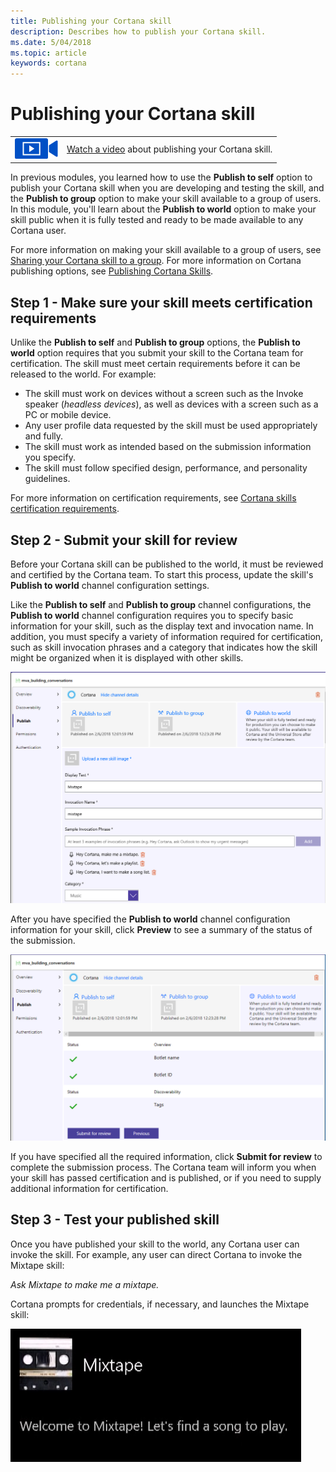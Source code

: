 ```yaml
---
title: Publishing your Cortana skill
description: Describes how to publish your Cortana skill.
ms.date: 5/04/2018
ms.topic: article
keywords: cortana
---
```


# Publishing your Cortana skill

|   |   |
| - | - |
| ![](../images/video-icon.png) | [Watch a video](https://mva.microsoft.com/en-US/training-courses/getting-started-with-cortana-skills-18241?l=75bH5yeoE_9811787171) about publishing your Cortana skill. |

In previous modules, you learned how to use the **Publish to self** option to publish your Cortana skill when you are developing and testing the skill, and the **Publish to group** option to make your skill available to a group of users. In this module, you'll learn about the **Publish to world** option to make your skill public when it is fully tested and ready to be made available to any Cortana user.

For more information on making your skill available to a group of users, see [Sharing your Cortana skill to a group](./mva71-share-skill.md). For more information on Cortana publishing options, see [Publishing Cortana Skills](./publish-skill.md).

## Step 1 - Make sure your skill meets certification requirements

Unlike the **Publish to self** and **Publish to group** options, the **Publish to world** option requires that you submit your skill to the Cortana team for certification. The skill must meet certain requirements before it can be released to the world. For example:

* The skill must work on devices without a screen such as the Invoke speaker (*headless devices*), as well as devices with a screen such as a PC or mobile device.
* Any user profile data requested by the skill must be used appropriately and fully.
* The skill must work as intended based on the submission information you specify.
* The skill must follow specified design, performance, and personality guidelines.

For more information on certification requirements, see [Cortana skills certification requirements](./skill-review-guidelines.md).

## Step 2 - Submit your skill for review

Before your Cortana skill can be published to the world, it must be reviewed and certified by the Cortana team. To start this process, update the skill's **Publish to world** channel configuration settings. 

Like the **Publish to self** and **Publish to group** channel configurations, the **Publish to world** channel configuration requires you to specify basic information for your skill, such as the display text and invocation name. In addition, you must specify a variety of information required for certification, such as skill invocation phrases and a category that indicates how the skill might be organized when it is displayed with other skills.

![Publish to World Config](../images/mva72-world-config.png)


After you have specified the **Publish to world** channel configuration information for your skill, click **Preview** to see a summary of the status of the submission.

![Submit for Review](../images/mva72-submit-review.png)

If you have specified all the required information, click **Submit for review** to complete the submission process. The Cortana team will inform you when your skill has passed certification and is published, or if you need to supply additional information for certification.


## Step 3 - Test your published skill

Once you have published your skill to the world, any Cortana user can invoke the skill. For example, any user can direct Cortana to invoke the Mixtape skill:

*Ask Mixtape to make me a mixtape.* 

Cortana prompts for credentials, if necessary, and launches the Mixtape skill:

![Launch Skill](../images/mva41-tada.png)

